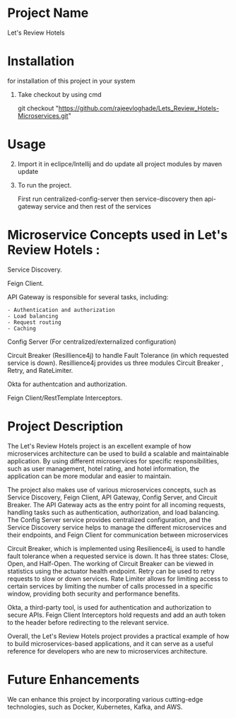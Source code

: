 # Project Name

Let's Review Hotels

# Installation

for installation of this project in your system 

1. Take checkout by using cmd 

	git checkout "https://github.com/rajeevloghade/Lets_Review_Hotels-Microservices.git"

# Usage

2. Import it in eclipce/Intellij and do update all project modules by maven update

3. To run the project. 

   First run centralized-config-server then service-discovery then api-gateway service and then rest of the services


# Microservice Concepts used in Let's Review Hotels : 

Service Discovery.

Feign Client.

API Gateway is responsible for several tasks, including:

    - Authentication and authorization
    - Load balancing
    - Request routing
    - Caching

Config Server (For centralized/externalized configuration) 

Circuit Breaker (Resillience4j) to handle Fault Tolerance (in which requested service is down). Resillience4j provides us three modules Circuit Breaker , Retry, and RateLimiter.

Okta for authentcation and authorization.

Feign Client/RestTemplate Interceptors.

# Project Description

The Let's Review Hotels project is an excellent example of how microservices architecture can be used to build a scalable and maintainable application. By using different microservices for specific responsibilities, such as user management, hotel rating, and hotel information, the application can be more modular and easier to maintain.

The project also makes use of various microservices concepts, such as Service Discovery, Feign Client, API Gateway, Config Server, and Circuit Breaker. The API Gateway acts as the entry point for all incoming requests, handling tasks such as authentication, authorization, and load balancing. The Config Server service provides centralized configuration, and the Service Discovery service helps to manage the different microservices and their endpoints, and Feign Client for communication between microservices

Circuit Breaker, which is implemented using Resilience4j, is used to handle fault tolerance when a requested service is down. It has three states: Close, Open, and Half-Open. The working of Circuit Breaker can be viewed in statistics using the actuator health endpoint. Retry can be used to retry requests to slow or down services. Rate Limiter allows for limiting access to certain services by limiting the number of calls processed in a specific window, providing both security and performance benefits.

Okta, a third-party tool, is used for authentication and authorization to secure APIs. Feign Client Interceptors hold requests and add an auth token to the header before redirecting to the relevant service.

Overall, the Let's Review Hotels project provides a practical example of how to build microservices-based applications, and it can serve as a useful reference for developers who are new to microservices architecture.

# Future Enhancements

We can enhance this project by incorporating various cutting-edge technologies, such as Docker, Kubernetes, Kafka, and AWS.
